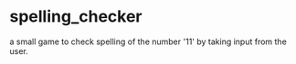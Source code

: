 # spelling_checker
a small game to check spelling of the number '11' by taking input from the user.
